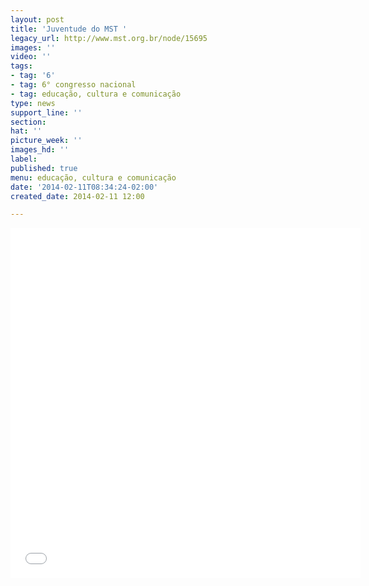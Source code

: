 ```yaml
---
layout: post
title: 'Juventude do MST '
legacy_url: http://www.mst.org.br/node/15695
images: ''
video: ''
tags:
- tag: '6'
- tag: 6° congresso nacional
- tag: educação, cultura e comunicação
type: news
support_line: ''
section: 
hat: ''
picture_week: ''
images_hd: ''
label: 
published: true
menu: educação, cultura e comunicação
date: '2014-02-11T08:34:24-02:00'
created_date: 2014-02-11 12:00

---
```

<p style="text-align: center;"><iframe src="//www.youtube.com/embed/ne1iQtPBFuQ" allowfullscreen="" height="560" width="560" frameborder="0"></iframe></p>
